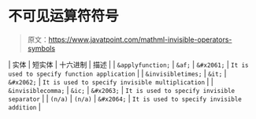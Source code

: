 # 不可见运算符符号

> 原文：<https://www.javatpoint.com/mathml-invisible-operators-symbols>

| 实体 | 短实体 | 十六进制 | 描述 |
| `&applyfunction;` | `&af;` | `&#x2061;` | `It is used to specify function application` |
| `&invisibletimes;` | `&it;` | `&#x2062;` | `It is used to specify invisible multiplication` |
| `&invisiblecomma;` | `&ic;` | `&#x2063;` | `It is used to specify invisible separator` |
| `(n/a)` | `(n/a)` | `&#x2064;` | `It is used to specify invisible addition` |
